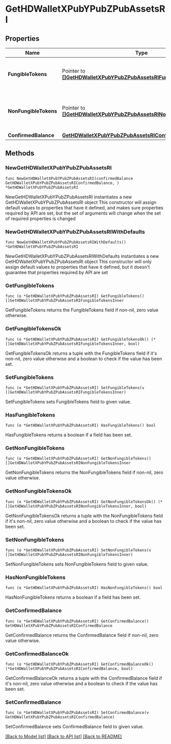 # GetHDWalletXPubYPubZPubAssetsRI

## Properties

Name | Type | Description | Notes
------------ | ------------- | ------------- | -------------
**FungibleTokens** | Pointer to [**[]GetHDWalletXPubYPubZPubAssetsRIFungibleTokensInner**](GetHDWalletXPubYPubZPubAssetsRIFungibleTokensInner.md) | Represents fungible tokens&#39;es detailed information | [optional] 
**NonFungibleTokens** | Pointer to [**[]GetHDWalletXPubYPubZPubAssetsRINonFungibleTokensInner**](GetHDWalletXPubYPubZPubAssetsRINonFungibleTokensInner.md) | Represents non-fungible tokens&#39;es detailed information. | [optional] 
**ConfirmedBalance** | [**GetHDWalletXPubYPubZPubAssetsRIConfirmedBalance**](GetHDWalletXPubYPubZPubAssetsRIConfirmedBalance.md) |  | 

## Methods

### NewGetHDWalletXPubYPubZPubAssetsRI

`func NewGetHDWalletXPubYPubZPubAssetsRI(confirmedBalance GetHDWalletXPubYPubZPubAssetsRIConfirmedBalance, ) *GetHDWalletXPubYPubZPubAssetsRI`

NewGetHDWalletXPubYPubZPubAssetsRI instantiates a new GetHDWalletXPubYPubZPubAssetsRI object
This constructor will assign default values to properties that have it defined,
and makes sure properties required by API are set, but the set of arguments
will change when the set of required properties is changed

### NewGetHDWalletXPubYPubZPubAssetsRIWithDefaults

`func NewGetHDWalletXPubYPubZPubAssetsRIWithDefaults() *GetHDWalletXPubYPubZPubAssetsRI`

NewGetHDWalletXPubYPubZPubAssetsRIWithDefaults instantiates a new GetHDWalletXPubYPubZPubAssetsRI object
This constructor will only assign default values to properties that have it defined,
but it doesn't guarantee that properties required by API are set

### GetFungibleTokens

`func (o *GetHDWalletXPubYPubZPubAssetsRI) GetFungibleTokens() []GetHDWalletXPubYPubZPubAssetsRIFungibleTokensInner`

GetFungibleTokens returns the FungibleTokens field if non-nil, zero value otherwise.

### GetFungibleTokensOk

`func (o *GetHDWalletXPubYPubZPubAssetsRI) GetFungibleTokensOk() (*[]GetHDWalletXPubYPubZPubAssetsRIFungibleTokensInner, bool)`

GetFungibleTokensOk returns a tuple with the FungibleTokens field if it's non-nil, zero value otherwise
and a boolean to check if the value has been set.

### SetFungibleTokens

`func (o *GetHDWalletXPubYPubZPubAssetsRI) SetFungibleTokens(v []GetHDWalletXPubYPubZPubAssetsRIFungibleTokensInner)`

SetFungibleTokens sets FungibleTokens field to given value.

### HasFungibleTokens

`func (o *GetHDWalletXPubYPubZPubAssetsRI) HasFungibleTokens() bool`

HasFungibleTokens returns a boolean if a field has been set.

### GetNonFungibleTokens

`func (o *GetHDWalletXPubYPubZPubAssetsRI) GetNonFungibleTokens() []GetHDWalletXPubYPubZPubAssetsRINonFungibleTokensInner`

GetNonFungibleTokens returns the NonFungibleTokens field if non-nil, zero value otherwise.

### GetNonFungibleTokensOk

`func (o *GetHDWalletXPubYPubZPubAssetsRI) GetNonFungibleTokensOk() (*[]GetHDWalletXPubYPubZPubAssetsRINonFungibleTokensInner, bool)`

GetNonFungibleTokensOk returns a tuple with the NonFungibleTokens field if it's non-nil, zero value otherwise
and a boolean to check if the value has been set.

### SetNonFungibleTokens

`func (o *GetHDWalletXPubYPubZPubAssetsRI) SetNonFungibleTokens(v []GetHDWalletXPubYPubZPubAssetsRINonFungibleTokensInner)`

SetNonFungibleTokens sets NonFungibleTokens field to given value.

### HasNonFungibleTokens

`func (o *GetHDWalletXPubYPubZPubAssetsRI) HasNonFungibleTokens() bool`

HasNonFungibleTokens returns a boolean if a field has been set.

### GetConfirmedBalance

`func (o *GetHDWalletXPubYPubZPubAssetsRI) GetConfirmedBalance() GetHDWalletXPubYPubZPubAssetsRIConfirmedBalance`

GetConfirmedBalance returns the ConfirmedBalance field if non-nil, zero value otherwise.

### GetConfirmedBalanceOk

`func (o *GetHDWalletXPubYPubZPubAssetsRI) GetConfirmedBalanceOk() (*GetHDWalletXPubYPubZPubAssetsRIConfirmedBalance, bool)`

GetConfirmedBalanceOk returns a tuple with the ConfirmedBalance field if it's non-nil, zero value otherwise
and a boolean to check if the value has been set.

### SetConfirmedBalance

`func (o *GetHDWalletXPubYPubZPubAssetsRI) SetConfirmedBalance(v GetHDWalletXPubYPubZPubAssetsRIConfirmedBalance)`

SetConfirmedBalance sets ConfirmedBalance field to given value.



[[Back to Model list]](../README.md#documentation-for-models) [[Back to API list]](../README.md#documentation-for-api-endpoints) [[Back to README]](../README.md)


